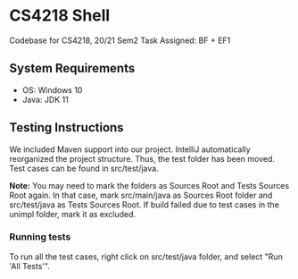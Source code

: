 # CS4218 Shell
Codebase for CS4218, 20/21 Sem2
Task Assigned: BF + EF1

## System Requirements
- OS: Windows 10
- Java: JDK 11

## Testing Instructions
We included Maven support into our project. IntelliJ automatically reorganized the project structure. Thus, the test
folder has been moved. Test cases can be found in src/test/java.

**Note:** You may need to mark the folders as Sources Root and Tests Sources Root again. In that case,
mark src/main/java as Sources Root folder and src/test/java as Tests Sources Root. If build failed due to test cases in
the unimpl folder, mark it as excluded.

### Running tests
To run all the test cases, right click on src/test/java folder, and select "Run 'All Tests'".



